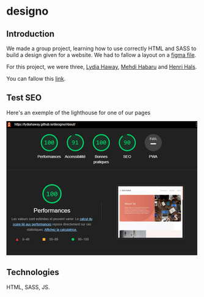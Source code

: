 # designo

## Introduction

We made a group project, learning how to use correctly HTML and SASS to build a design given for a website. We had to fallow a layout on a [figma file](https://www.figma.com/file/l95gv4piXhWCegSRZIXe3y/designo-becode?node-id=0%3A1).

For this project, we were three, [Lydia Haway](https://github.com/LydiaHaway), [Mehdi Habaru](https://github.com/Mirodeon) and [Henri Hals](https://github.com/henrihals).

You can fallow this [link](https://lydiahaway.github.io/designo/).

## Test SEO

Here's an exemple of the lighthouse for one of our pages

![SEO](./src/img/ReadMe--SEO.png)

## Technologies

HTML, SASS, JS.
